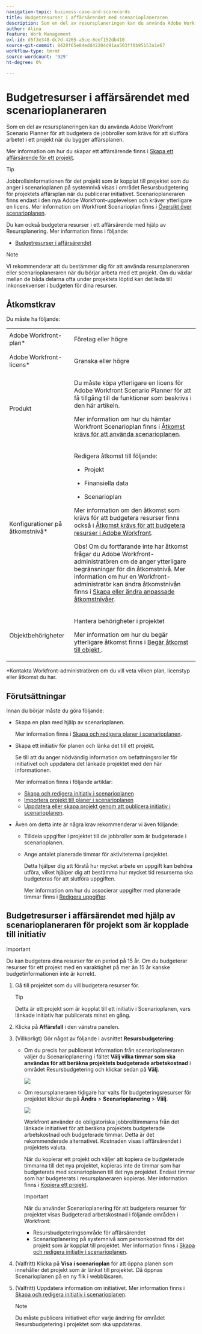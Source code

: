 ```yaml
---
navigation-topic: business-case-and-scorecards
title: Budgetresurser i affärsärendet med scenarioplaneraren
description: Som en del av resursplaneringen kan du använda Adobe Workfront Scenario Planner för att budgetera de jobbroller som krävs för att slutföra arbetet i ett projekt när du bygger affärsplanen.
author: Alina
feature: Work Management
exl-id: d5f3e348-dc7d-4265-a5ce-8eef152db410
source-git-commit: 8420f65e84edd42204d91aa503ff0b95153a1e67
workflow-type: tm+mt
source-wordcount: '929'
ht-degree: 0%

---
```


# Budgetresurser i affärsärendet med scenarioplaneraren

Som en del av resursplaneringen kan du använda Adobe Workfront Scenario Planner för att budgetera de jobbroller som krävs för att slutföra arbetet i ett projekt när du bygger affärsplanen.

Mer information om hur du skapar ett affärsärende finns i [Skapa ett affärsärende för ett projekt](../../../manage-work/projects/define-a-business-case/create-business-case.md).

>[!TIP]
>
>Jobbrollsinformationen för det projekt som är kopplat till projektet som du anger i scenarioplanen på systemnivå visas i området Resursbudgetering för projektets affärsplan när du publicerar initiativet. Scenarioplaneraren finns endast i den nya Adobe Workfront-upplevelsen och kräver ytterligare en licens. Mer information om Workfront Scenarioplan finns i [Översikt över scenarioplanen](../../../scenario-planner/scenario-planner-overview.md).

Du kan också budgetera resurser i ett affärsärende med hjälp av Resursplanering. Mer information finns i följande:

* [Budgetresurser i affärsärendet](../../../manage-work/projects/define-a-business-case/budget-resources-in-business-case.md)
  <!--* [Budget resources by project in the Resource Planner](../../../resource-mgmt/resource-planning/budget-by-project-resource-planner-d.md)-->

>[!NOTE]
>
>Vi rekommenderar att du bestämmer dig för att använda resursplaneraren eller scenarioplaneraren när du börjar arbeta med ett projekt. Om du växlar mellan de båda delarna ofta under projektets löptid kan det leda till inkonsekvenser i budgeten för dina resurser.

## Åtkomstkrav

Du måste ha följande:

<table style="table-layout:auto"> 
 <col> 
 </col> 
 <col> 
 </col> 
 <tbody> 
  <tr> 
   <td role="rowheader">Adobe Workfront-plan*</td> 
   <td> <p>Företag eller högre</p> </td> 
  </tr> 
  <tr> 
   <td role="rowheader">Adobe Workfront-licens*</td> 
   <td> <p>Granska eller högre</p> </td> 
  </tr> 
  <tr> 
   <td role="rowheader">Produkt</td> 
   <td> <p>Du måste köpa ytterligare en licens för Adobe Workfront Scenario Planner för att få tillgång till de funktioner som beskrivs i den här artikeln.</p> <p>Mer information om hur du hämtar Workfront Scenarioplan finns i <a href="../../../scenario-planner/access-needed-to-use-sp.md" class="MCXref xref">Åtkomst krävs för att använda scenarioplanen</a>. </p> </td> 
  </tr> 
  <tr> 
   <td role="rowheader">Konfigurationer på åtkomstnivå*</td> 
   <td> <p>Redigera åtkomst till följande: </p> 
    <ul> 
     <li> <p>Projekt</p> </li> 
     <li> <p>Finansiella data</p> </li> 
     <li> <p>Scenarioplan </p> </li> 
    </ul> <p>Mer information om den åtkomst som krävs för att budgetera resurser finns också i <a href="../../../resource-mgmt/resource-planning/access-needed-to-budget-resources.md" class="MCXref xref">Åtkomst krävs för att budgetera resurser i Adobe Workfront</a>.</p> <p>Obs! Om du fortfarande inte har åtkomst frågar du Adobe Workfront-administratören om de anger ytterligare begränsningar för din åtkomstnivå. Mer information om hur en Workfront-administratör kan ändra åtkomstnivån finns i <a href="../../../administration-and-setup/add-users/configure-and-grant-access/create-modify-access-levels.md" class="MCXref xref">Skapa eller ändra anpassade åtkomstnivåer</a>.</p> </td> 
  </tr> 
  <tr> 
   <td role="rowheader">Objektbehörigheter</td> 
   <td> <p>Hantera behörigheter i projektet</p> <p>Mer information om hur du begär ytterligare åtkomst finns i <a href="../../../workfront-basics/grant-and-request-access-to-objects/request-access.md" class="MCXref xref">Begär åtkomst till objekt </a>.</p> </td> 
  </tr> 
 </tbody> 
</table>

&#42;Kontakta Workfront-administratören om du vill veta vilken plan, licenstyp eller åtkomst du har.

## Förutsättningar

Innan du börjar måste du göra följande:

* Skapa en plan med hjälp av scenarioplanen.

  Mer information finns i [Skapa och redigera planer i scenarioplanen](../../../scenario-planner/create-and-edit-plans.md).

* Skapa ett initiativ för planen och länka det till ett projekt.

  Se till att du anger nödvändig information om befattningsroller för initiativet och uppdatera det länkade projektet med den här informationen.

  Mer information finns i följande artiklar:

   * [Skapa och redigera initiativ i scenarioplanen](../../../scenario-planner/create-and-edit-initiatives.md)
   * [Importera projekt till planer i scenarioplanen](../../../scenario-planner/import-projects-to-plans.md)
   * [Uppdatera eller skapa projekt genom att publicera initiativ i scenarioplanen](../../../scenario-planner/publish-scenarios-update-projects.md).

* Även om detta inte är några krav rekommenderar vi även följande:

   * Tilldela uppgifter i projektet till de jobbroller som är budgeterade i scenarioplanen.
   * Ange antalet planerade timmar för aktiviteterna i projektet.

     Detta hjälper dig att förstå hur mycket arbete en uppgift kan behöva utföra, vilket hjälper dig att bestämma hur mycket tid resurserna ska budgeteras för att slutföra uppgiften.

     Mer information om hur du associerar uppgifter med planerade timmar finns i [Redigera uppgifter](../../../manage-work/tasks/manage-tasks/edit-tasks.md).

## Budgetresurser i affärsärendet med hjälp av scenarioplaneraren för projekt som är kopplade till initiativ

>[!IMPORTANT]
>
>Du kan budgetera dina resurser för en period på 15 år. Om du budgeterar resurser för ett projekt med en varaktighet på mer än 15 år kanske budgetinformationen inte är korrekt.
><!--
><MadCap:conditionalText data-mc-conditions="QuicksilverOrClassic.Draft mode">>
>(is this still accurate for the Scenario Planner?)>
></MadCap:conditionalText>>
>-->

1. Gå till projektet som du vill budgetera resurser för.

   >[!TIP]
   >
   >Detta är ett projekt som är kopplat till ett initiativ i Scenarioplanen, vars länkade initiativ har publicerats minst en gång.

1. Klicka på **Affärsfall** i den vänstra panelen.
1. (Villkorligt) Gör något av följande i avsnittet **Resursbudgetering**:

   * Om du precis har publicerat information från scenarioplaneraren väljer du Scenarioplanering i fältet **Välj vilka timmar som ska användas för att beräkna projektets budgeterade arbetskostnad** i området Resursbudgetering och klickar sedan på **Välj**.

     ![](assets/business-case-sp-selected-with-choose-button-350x121.png)

   * Om resursplaneraren tidigare har valts för budgeteringsresurser för projektet klickar du på **Ändra** > **Scenarioplanering** > **Välj**.

     ![](assets/business-case-rp-selected-change-option-to-switch-to-sp-highlighted-350x37.png)

     Workfront använder de obligatoriska jobbrolltimmarna från det länkade initiativet för att beräkna projektets budgeterade arbetskostnad och budgeterade timmar. Detta är det rekommenderade alternativet. Kostnaden visas i affärsärendet i projektets valuta.

     När du kopierar ett projekt och väljer att kopiera de budgeterade timmarna till det nya projektet, kopieras inte de timmar som har budgeterats med scenarioplanen till det nya projektet. Endast timmar som har budgeterats i resursplaneraren kopieras. Mer information finns i [Kopiera ett projekt](../manage-projects/copy-project.md).

     >[!IMPORTANT]
     >
     >När du använder Scenarioplanering för att budgetera resurser för projektet visas Budgeterad arbetskostnad i följande områden i Workfront:
     >
     >   
     >   
     >   * Resursbudgeteringsområde för affärsärendet
     >   * Scenarioplanering på systemnivå som personkostnad för det projekt som är kopplat till projektet. Mer information finns i [Skapa och redigera initiativ i scenarioplanen](../../../scenario-planner/create-and-edit-initiatives.md).
     >   
     >

1. (Valfritt) Klicka på **Visa i scenarioplan** för att öppna planen som innehåller det projekt som är länkat till projektet. Då öppnas Scenarioplanen på en ny flik i webbläsaren.
1. (Valfritt) Uppdatera information om initiativet. Mer information finns i [Skapa och redigera initiativ i scenarioplanen](../../../scenario-planner/create-and-edit-initiatives.md).

   >[!NOTE]
   >
   >Du måste publicera initiativet efter varje ändring för området Resursbudgetering i projektet som ska uppdateras.
